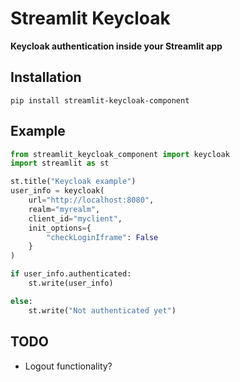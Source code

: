 # Streamlit Keycloak
**Keycloak authentication inside your Streamlit app**

## Installation
`pip install streamlit-keycloak-component`

## Example
```python
from streamlit_keycloak_component import keycloak
import streamlit as st

st.title("Keycloak example")
user_info = keycloak(
    url="http://localhost:8080",
    realm="myrealm",
    client_id="myclient",
    init_options={
        "checkLoginIframe": False
    }
)

if user_info.authenticated:
    st.write(user_info)

else:
    st.write("Not authenticated yet")
```

## TODO
- Logout functionality?